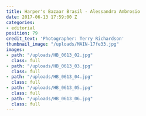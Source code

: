 ```yaml
---
title: Harper's Bazaar Brasil - Alessandra Ambrosio
date: 2017-06-13 17:59:00 Z
categories:
- editorial
position: 79
credit_text: 'Photographer: Terry Richardson'
thumbnail_image: "/uploads/MAIN-17fe33.jpg"
images:
- path: "/uploads/HB_0613_02.jpg"
  class: full
- path: "/uploads/HB_0613_03.jpg"
  class: full
- path: "/uploads/HB_0613_04.jpg"
  class: full
- path: "/uploads/HB_0613_05.jpg"
  class: full
- path: "/uploads/HB_0613_06.jpg"
  class: full
---
```


